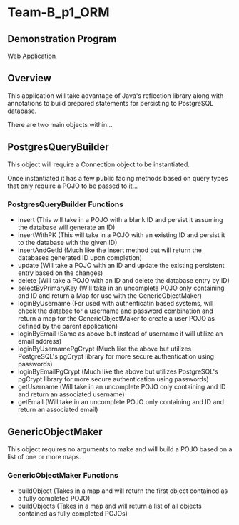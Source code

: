 # Team-B_p1_ORM

## Demonstration Program
  [Web Application](https://github.com/210426-java-react-enterprise/Team-B_p1_WebApp)

## Overview

  This application will take advantage of Java's reflection library along with annotations to build prepared statements for persisting
  to PostgreSQL database.

  There are two main objects within...

## PostgresQueryBuilder

  This object will require a Connection object to be instantiated.

  Once instantiated it has a few public facing methods based on query types that only require a POJO to be passed to it...

### PostgresQueryBuilder Functions

  * insert (This will take in a POJO with a blank ID and persist it assuming the database will generate an ID)
  * insertWithPK (This will take in a POJO with an existing ID and persist it to the database with the given ID)
  * insertAndGetId (Much like the insert method but will return the databases generated ID upon completion)
  * update (Will take a POJO with an ID and update the existing persistent entry based on the changes)
  * delete (Will take a POJO with an ID and delete the database entry by ID)
  * selectByPrimaryKey (Will take in an uncomplete POJO only containing and ID and return a Map for use with the GenericObjectMaker)
  * loginByUsername (For used with authenticatin based systems, will check the databse for a username and password combination and 
                     return a map for the GenericObjectMaker to create a user POJO as defined by the parent application)
  * loginByEmail (Same as above but instead of username it will utilize an email address)
  * loginByUsernamePgCrypt (Much like the above but utilizes PostgreSQL's pgCrypt library for more secure authentication using passwords)
  * loginByEmailPgCrypt (Much like the above but utilizes PostgreSQL's pgCrypt library for more secure authentication using passwords)
  * getUsername (Will take in an uncomplete POJO only containing and ID and return an associated username)
  * getEmail (Will take in an uncomplete POJO only containing and ID and return an associated email)

## GenericObjectMaker

  This object requires no arguments to make and will build a POJO based on a list of one or more maps.

### GenericObjectMaker Functions

  * buildObject (Takes in a map and will return the first object contained as a fully completed POJO)
  * buildObjects (Takes in a map and will return a list of all objects contained as fully completed POJOs)
